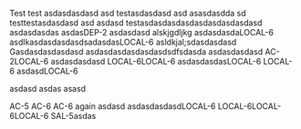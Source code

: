 Test
test asdasdasdasd
asd 
testasdasdasd asd asasdasdda
sd
testtestasdasdasd asd 
asdasd
testasdasdasdasdasdasdasdasdasd
asdasdasdas
asdasDEP-2
asdasdasd
alskjgdljkg
asdasdasdaLOCAL-6
asdlkasdasdasdasdsadasdasLOCAL-6
asldkjal;sdasdasdasd
Gasdasdasdasdasd
asdasdasdasdasdasdsdfsdasda
asdasdasdasd AC-2LOCAL-6
asdasdasdasd
LOCAL-6LOCAL-6
asdasdasdasLOCAL-6
LOCAL-6
asdasdLOCAL-6

asdasd
asdas
asasd

AC-5
AC-6
AC-6 again
asdasd
asdasdasdasdLOCAL-6
LOCAL-6LOCAL-6LOCAL-6
SAL-5asdas
